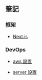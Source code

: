 ## 筆記

### 框架
- [Next.js](https://github.com/yuchin1225/note/tree/master/Next.js)

### DevOps
- [aws 設置](https://github.com/yuchin1225/note/tree/master/aws)  

- [server 設置](https://github.com/yuchin1225/note/tree/master/server)